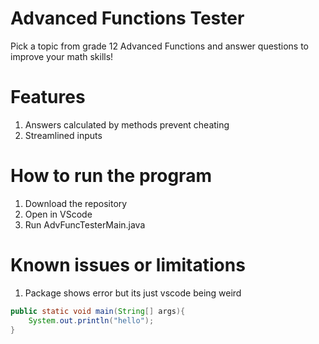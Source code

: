 # Advanced Functions Tester
Pick a topic from grade 12 Advanced Functions and answer questions to improve your math skills!

# Features
1. Answers calculated by methods prevent cheating
2. Streamlined inputs 

# How to run the program
1. Download the repository
2. Open in VScode
3. Run AdvFuncTesterMain.java 

# Known issues or limitations
1. Package shows error but its just vscode being weird

```java
public static void main(String[] args){
    System.out.println("hello");
}
```